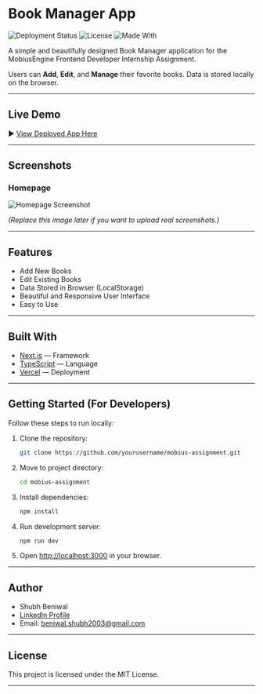 # Book Manager App

![Deployment Status](https://img.shields.io/badge/deployment-success-brightgreen)
![License](https://img.shields.io/badge/license-MIT-blue.svg)
![Made With](https://img.shields.io/badge/Made%20with-Next.js%20%7C%20TypeScript-blue)

A simple and beautifully designed Book Manager application for the MobiusEngine Frontend Developer Internship Assignment.

Users can **Add**, **Edit**, and **Manage** their favorite books. Data is stored locally on the browser.

---

## Live Demo

▶️ [View Deployed App Here](https://your-vercel-link.vercel.app/)

---

## Screenshots

### Homepage

![Homepage Screenshot](https://via.placeholder.com/800x400.png?text=Homepage+Screenshot)

_(Replace this image later if you want to upload real screenshots.)_

---

## Features

- Add New Books
- Edit Existing Books
- Data Stored in Browser (LocalStorage)
- Beautiful and Responsive User Interface
- Easy to Use

---

## Built With

- [Next.js](https://nextjs.org/) — Framework
- [TypeScript](https://www.typescriptlang.org/) — Language
- [Vercel](https://vercel.com/) — Deployment

---

## Getting Started (For Developers)

Follow these steps to run locally:

1. Clone the repository:
    ```bash
    git clone https://github.com/yourusername/mobius-assignment.git
    ```

2. Move to project directory:
    ```bash
    cd mobius-assignment
    ```

3. Install dependencies:
    ```bash
    npm install
    ```

4. Run development server:
    ```bash
    npm run dev
    ```

5. Open [http://localhost:3000](http://localhost:3000) in your browser.

---

## Author

- Shubh Beniwal 
- [LinkedIn Profile]((https://www.linkedin.com/in/shubh-beniwal/))  
- Email: beniwal.shubh2003@gmail.com

---

## License

This project is licensed under the MIT License.

---
